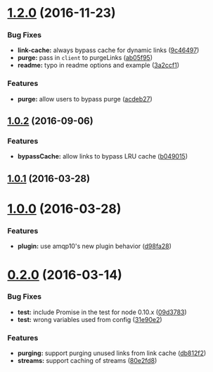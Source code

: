 <a name="1.2.0"></a>
# [1.2.0](https://github.com/mbroadst/amqp10-link-cache/compare/v1.0.2...v1.2.0) (2016-11-23)


### Bug Fixes

* **link-cache:** always bypass cache for dynamic links ([9c46497](https://github.com/mbroadst/amqp10-link-cache/commit/9c46497))
* **purge:** pass in `client` to purgeLinks ([ab05f95](https://github.com/mbroadst/amqp10-link-cache/commit/ab05f95))
* **readme:** typo in readme options and example ([3a2ccf1](https://github.com/mbroadst/amqp10-link-cache/commit/3a2ccf1))


### Features

* **purge:** allow users to bypass purge ([acdeb27](https://github.com/mbroadst/amqp10-link-cache/commit/acdeb27))



<a name="1.0.2"></a>
## [1.0.2](https://github.com/mbroadst/amqp10-link-cache/compare/v1.0.1...v1.0.2) (2016-09-06)


### Features

* **bypassCache:** allow links to bypass LRU cache ([b049015](https://github.com/mbroadst/amqp10-link-cache/commit/b049015))



<a name="1.0.1"></a>
## [1.0.1](https://github.com/mbroadst/amqp10-link-cache/compare/v1.0.0...v1.0.1) (2016-03-28)



<a name="1.0.0"></a>
# [1.0.0](https://github.com/mbroadst/amqp10-link-cache/compare/v0.2.0...v1.0.0) (2016-03-28)


### Features

* **plugin:** use amqp10's new plugin behavior ([d98fa28](https://github.com/mbroadst/amqp10-link-cache/commit/d98fa28))



<a name="0.2.0"></a>
# [0.2.0](https://github.com/mbroadst/amqp10-link-cache/compare/31e90e2...v0.2.0) (2016-03-14)


### Bug Fixes

* **test:** include Promise in the test for node 0.10.x ([09d3783](https://github.com/mbroadst/amqp10-link-cache/commit/09d3783))
* **test:** wrong variables used from config ([31e90e2](https://github.com/mbroadst/amqp10-link-cache/commit/31e90e2))


### Features

* **purging:** support purging unused links from link cache ([db812f2](https://github.com/mbroadst/amqp10-link-cache/commit/db812f2))
* **streams:** support caching of streams ([80e2fd8](https://github.com/mbroadst/amqp10-link-cache/commit/80e2fd8))



